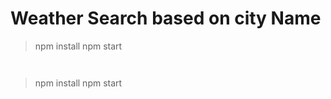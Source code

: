 # Weather Search based on city Name



> npm install
> npm start
```


```
> npm install
> npm start
```
